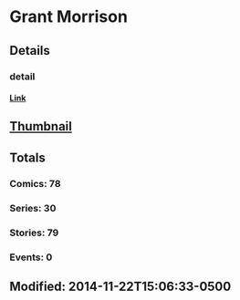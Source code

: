 # Grant  Morrison 
## Details
### detail
#### [Link](http://marvel.com/comics/creators/64/grant_morrison?utm_campaign=apiRef&utm_source=225578a89fc76f3d20fbffda5d17a88d)
## [Thumbnail](http://i.annihil.us/u/prod/marvel/i/mg/b/40/image_not_available.jpg)
## Totals
### Comics: 78
### Series: 30
### Stories: 79
### Events: 0
## Modified: 2014-11-22T15:06:33-0500
